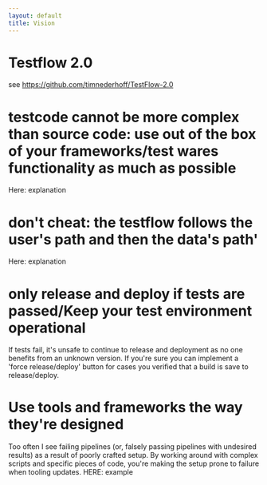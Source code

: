 ```yaml
---
layout: default
title: Vision
---
```


# Testflow 2.0
see https://github.com/timnederhoff/TestFlow-2.0

# testcode cannot be more complex than source code: use out of the box of your frameworks/test wares functionality as much as possible
Here: explanation

# don't cheat: the testflow follows the user's path and then the data's path'

Here: explanation

# only release and deploy if tests are passed/Keep your test environment operational
If tests fail, it's unsafe to continue to release and deployment as no one benefits from an unknown version. If you're sure you can implement a 'force release/deploy' button for cases you verified that a build is save to release/deploy.

# Use tools and frameworks the way they're designed
Too often I see failing pipelines (or, falsely passing pipelines with undesired results) as a result of poorly crafted setup. By working around with complex scripts and specific pieces of code, you're making the setup prone to failure when tooling updates.
HERE: example
